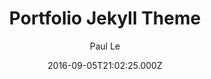 ---
title: Portfolio Jekyll Theme
github: https://github.com/LeNPaul/portfolio-jekyll-theme
demo: https://lenpaul.github.io/portfolio-jekyll-theme/
author: Paul Le
ssg:
  - Jekyll
cms:
  - Markdown
date: 2016-09-05T21:02:25.000Z
description: Personal portfolio theme powered by Jekyll and GitHub Pages
draft: false
publish_date: '2016-09-05T21:02:25Z'
update_date: '2022-06-02T14:45:27Z'
github_star: 166
github_fork: 219
---